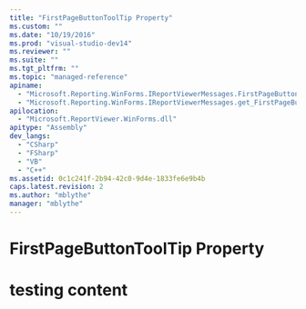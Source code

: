 ```yaml
---
title: "FirstPageButtonToolTip Property"
ms.custom: ""
ms.date: "10/19/2016"
ms.prod: "visual-studio-dev14"
ms.reviewer: ""
ms.suite: ""
ms.tgt_pltfrm: ""
ms.topic: "managed-reference"
apiname: 
  - "Microsoft.Reporting.WinForms.IReportViewerMessages.FirstPageButtonToolTip"
  - "Microsoft.Reporting.WinForms.IReportViewerMessages.get_FirstPageButtonToolTip"
apilocation: 
  - "Microsoft.ReportViewer.WinForms.dll"
apitype: "Assembly"
dev_langs: 
  - "CSharp"
  - "FSharp"
  - "VB"
  - "C++"
ms.assetid: 0c1c241f-2b94-42c0-9d4e-1833fe6e9b4b
caps.latest.revision: 2
ms.author: "mblythe"
manager: "mblythe"
---
```

# FirstPageButtonToolTip Property
# testing content